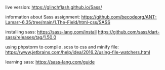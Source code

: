 live version: https://glinchflash.github.io/Sass/

information about Sass assignment:
https://github.com/becodeorg/ANT-Lamarr-6.35/tree/main/1.The-Field/html-css/SASS

installing sass:
https://sass-lang.com/install
https://github.com/sass/dart-sass/releases/tag/1.50.0

using phpstorm to compile .scss to css and minify file:
https://www.jetbrains.com/help/idea/2016.2/using-file-watchers.html

learning sass:
https://sass-lang.com/guide
